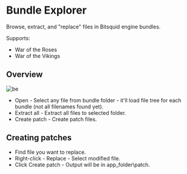 # Bundle Explorer
Browse, extract, and "replace" files in Bitsquid engine bundles.

Supports:
- War of the Roses
- War of the Vikings

## Overview
![be](https://github.com/angaityel/bundle-explorer/assets/161797572/cff4f416-f255-40c8-8095-7ba7264383a1)

- Open - Select any file from bundle folder - it'll load file tree for each bundle (not all filenames found yet).
- Extract all - Extract all files to selected folder.
- Create patch - Create patch files.

## Creating patches
- Find file you want to replace.
- Right-click - Replace - Select modified file.
- Click Create patch - Output will be in app_folder\patch.
